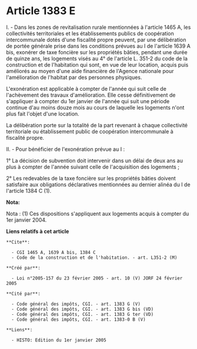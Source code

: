 # Article 1383 E

I. - Dans les zones de revitalisation rurale mentionnées à l'article 1465 A, les collectivités territoriales et les
établissements publics de coopération intercommunale dotés d'une fiscalité propre peuvent, par une délibération de portée
générale prise dans les conditions prévues au I de l'article 1639 A bis, exonérer de taxe foncière sur les propriétés bâties,
pendant une durée de quinze ans, les logements visés au 4° de l'article L. 351-2 du code de la construction et de
l'habitation qui sont, en vue de leur location, acquis puis améliorés au moyen d'une aide financière de l'Agence nationale
pour l'amélioration de l'habitat par des personnes physiques.

L'exonération est applicable à compter de l'année qui suit celle de l'achèvement des travaux d'amélioration. Elle cesse
définitivement de s'appliquer à compter du 1er janvier de l'année qui suit une période continue d'au moins douze mois au
cours de laquelle les logements n'ont plus fait l'objet d'une location.

La délibération porte sur la totalité de la part revenant à chaque collectivité territoriale ou établissement public de
coopération intercommunale à fiscalité propre.

II. - Pour bénéficier de l'exonération prévue au I :

1° La décision de subvention doit intervenir dans un délai de deux ans au plus à compter de l'année suivant celle de
l'acquisition des logements ;

2° Les redevables de la taxe foncière sur les propriétés bâties doivent satisfaire aux obligations déclaratives mentionnées
au dernier alinéa du I de l'article 1384 C (1).

**Nota:**

Nota : (1) Ces dispositions s'appliquent aux logements acquis à compter du 1er janvier 2004.

**Liens relatifs à cet article**

	**Cite**:

	  - CGI 1465 A, 1639 A bis, 1384 C
	  - Code de la construction et de l'habitation. - art. L351-2 (M)

	**Créé par**:

	  - Loi n°2005-157 du 23 février 2005 - art. 10 (V) JORF 24 février 2005

	**Cité par**:

	  - Code général des impôts, CGI. - art. 1383 G (V)
	  - Code général des impôts, CGI. - art. 1383 G bis (VD)
	  - Code général des impôts, CGI. - art. 1383 G ter (VD)
	  - Code général des impôts, CGI. - art. 1383-0 B (V)

	**Liens**:

	  - HISTO: Edition du 1er janvier 2005
